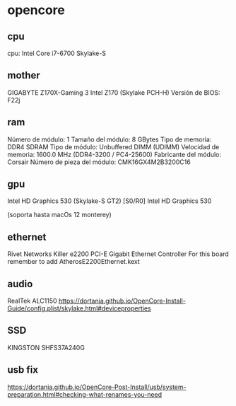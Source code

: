 # opencore

## cpu 
cpu: Intel Core i7-6700 	Skylake-S 

## mother

GIGABYTE Z170X-Gaming 3
Intel Z170 (Skylake PCH-H)
Versión de BIOS:	F22j

## ram

Número de módulo:	1
Tamaño del módulo:	8 GBytes
Tipo de memoria:	DDR4 SDRAM
Tipo de módulo:	Unbuffered DIMM (UDIMM)
Velocidad de memoria:	1600.0 MHz (DDR4-3200 / PC4-25600)
Fabricante del módulo:	Corsair
Número de pieza del módulo:	CMK16GX4M2B3200C16

## gpu


Intel HD Graphics 530 (Skylake-S GT2) [S0/R0]
Intel HD Graphics 530

(soporta hasta macOs 12 monterey)

## ethernet 


Rivet Networks Killer e2200 PCI-E Gigabit Ethernet Controller
For this board remember to add AtherosE2200Ethernet.kext


## audio

RealTek ALC1150
https://dortania.github.io/OpenCore-Install-Guide/config.plist/skylake.html#deviceproperties
## SSD

KINGSTON SHFS37A240G

## usb fix

https://dortania.github.io/OpenCore-Post-Install/usb/system-preparation.html#checking-what-renames-you-need
